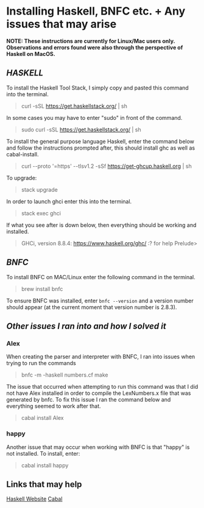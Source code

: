 # Installing Haskell, BNFC etc. + Any issues that may arise

**NOTE: These instructions are currently for Linux/Mac users only. Observations and errors found were also through the perspective of Haskell on MacOS.**

## *HASKELL*

To install the Haskell Tool Stack, I simply copy and pasted this command into the terminal.

> curl -sSL https://get.haskellstack.org/ | sh

In some cases you may have to enter "sudo" in front of the command.

> sudo curl -sSL https://get.haskellstack.org/ | sh

To install the general purpose language Haskell, enter the command below and follow the instructions prompted after, this should install ghc as well as cabal\-install.

> curl --proto '=https' --tlsv1.2 -sSf https://get-ghcup.haskell.org | sh

To upgrade:

> stack upgrade

In order to launch ghci enter this into the terminal.

> stack exec ghci

If what you see after is down below, then everything should be working and installed.

> GHCi, version 8.8.4: https://www.haskell.org/ghc/ :? for help
> Prelude>

## *BNFC*

To install BNFC on MAC/Linux enter the following command in the terminal.

> brew install bnfc

To ensure BNFC was installed, enter `bnfc --version` and a version number should appear (at the current moment that version number is 2.8.3).

## *Other issues I ran into and how I solved it*

### Alex

When creating the parser and interpreter with BNFC, I ran into issues when trying to run the commands

> bnfc -m -haskell numbers.cf
> make

The issue that occurred when attempting to run this command was that I did not have Alex installed in order to compile the LexNumbers.x file that was generated by bnfc. To fix this issue I ran the command below and everything seemed to work after that.

> cabal install Alex

### happy

Another issue that may occur when working with BNFC is that "happy" is not installed. To install, enter:

> cabal install happy

## Links that may help

[Haskell Website](https://www.haskell.org/platform/)
[Cabal](https://www.haskell.org/cabal/)

